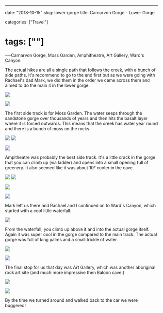 ---

date: "2018-10-15"
slug: lower-gorge
title: Carnarvon Gorge - Lower Gorge

categories: ["Travel"]
# tags: [""]
---Carnarvon Gorge, Moss Garden, Amphitheatre, Art Gallery, Ward's Canyon


The actual hikes are all a single path that follows the creek, with a bunch of side paths.
It's recommend to go to the end first but as we were going with Rachael's dad Mark,
we did them in the order we came across them and aimed to do the main 4 in the lower gorge.

![](2018-10-15-lower-gorge\creek.JPG "")

![](2018-10-15-lower-gorge\valley.JPG "")

The first side track is for Moss Garden.
The water seeps through the sandstone gorge over thousands of years and then hits the basalt layer where it is forced outwards.
This means that the creek has water year round and there is a bunch of moss on the rocks.

![](2018-10-15-lower-gorge\moss-garden1.JPG "")
![](2018-10-15-lower-gorge\moss-garden2.JPG "")

![](2018-10-15-lower-gorge\moss-garden3.JPG "")

Ampitheatre was probably the best side track. It's a little crack in the gorge that you can climb up (via ladder) and opens into a small opening full of greenery.
It also seemed like it was about 10° cooler in the cave.

![](2018-10-15-lower-gorge\amphitheatre1.JPG "")
![](2018-10-15-lower-gorge\amphitheatre2.JPG "")

![](2018-10-15-lower-gorge\amphitheatre3.JPG "")

![](2018-10-15-lower-gorge\amphitheatre4.JPG "")

Mark left us there and Rachael and I continued on to Ward's Canyon, which started with a cool little waterfall.

![](2018-10-15-lower-gorge\wards-canyon1.JPG "")

From the waterfall, you climb up above it and into the actual gorge itself.
Again it was super cool in the gorge compared to the main track.
The actual gorge was full of king palms and a small trickle of water.

![](2018-10-15-lower-gorge\wards-canyon2.JPG "")

![](2018-10-15-lower-gorge\wards-canyon3.JPG "")

The final stop for us that day was Art Gallery, which was another aboriginal rock art site
(and much more impressive then Baloon cave.)

![](2018-10-15-lower-gorge\art-gallery2.JPG "")

![](2018-10-15-lower-gorge\art-gallery1.JPG "")

By the time we turned around and walked back to the car we were buggered!